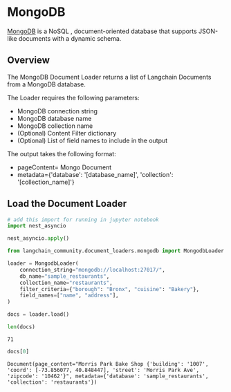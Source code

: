 # MongoDB

[MongoDB](https://www.mongodb.com/) is a NoSQL , document-oriented database that supports JSON-like documents with a dynamic schema.

## Overview

The MongoDB Document Loader returns a list of Langchain Documents from a MongoDB database.

The Loader requires the following parameters:

*   MongoDB connection string
*   MongoDB database name
*   MongoDB collection name
*   (Optional) Content Filter dictionary
*   (Optional) List of field names to include in the output

The output takes the following format:

- pageContent= Mongo Document
- metadata=\{'database': '[database_name]', 'collection': '[collection_name]'\}

## Load the Document Loader


```python
# add this import for running in jupyter notebook
import nest_asyncio

nest_asyncio.apply()
```


```python
from langchain_community.document_loaders.mongodb import MongodbLoader
```


```python
loader = MongodbLoader(
    connection_string="mongodb://localhost:27017/",
    db_name="sample_restaurants",
    collection_name="restaurants",
    filter_criteria={"borough": "Bronx", "cuisine": "Bakery"},
    field_names=["name", "address"],
)
```


```python
docs = loader.load()

len(docs)
```



```output
71
```



```python
docs[0]
```



```output
Document(page_content="Morris Park Bake Shop {'building': '1007', 'coord': [-73.856077, 40.848447], 'street': 'Morris Park Ave', 'zipcode': '10462'}", metadata={'database': 'sample_restaurants', 'collection': 'restaurants'})
```
